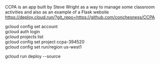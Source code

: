 CCPA is an app built by Steve Wright as a way to manage some classroom activities and also as an example of a Flask website
https://deploy.cloud.run/?git_repo=https://github.com/conchesness/CCPA


gcloud config set account <email address> <br>
gcloud auth login <br>
gcloud projects list <br>
gcloud config set project ccpa-394520 <br>
gcloud config set run/region us-west1 <br>
<!--Deploy current directory with settings set from above commands-->
gcloud run deploy --source 

